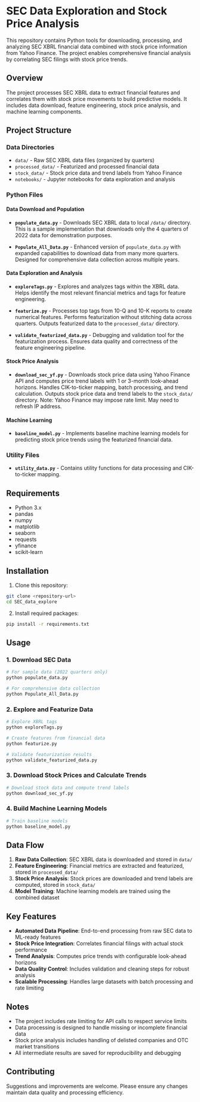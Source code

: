 # SEC Data Exploration and Stock Price Analysis

This repository contains Python tools for downloading, processing, and analyzing SEC XBRL financial data combined with stock price information from Yahoo Finance. The project enables comprehensive financial analysis by correlating SEC filings with stock price trends.

## Overview

The project processes SEC XBRL data to extract financial features and correlates them with stock price movements to build predictive models. It includes data download, feature engineering, stock price analysis, and machine learning components.

## Project Structure

### Data Directories
- `data/` - Raw SEC XBRL data files (organized by quarters)
- `processed_data/` - Featurized and processed financial data
- `stock_data/` - Stock price data and trend labels from Yahoo Finance
- `notebooks/` - Jupyter notebooks for data exploration and analysis

### Python Files

#### Data Download and Population
- **`populate_data.py`** - Downloads SEC XBRL data to local `/data/` directory. This is a sample implementation that downloads only the 4 quarters of 2022 data for demonstration purposes.

- **`Populate_All_Data.py`** - Enhanced version of `populate_data.py` with expanded capabilities to download data from many more quarters. Designed for comprehensive data collection across multiple years.

#### Data Exploration and Analysis
- **`exploreTags.py`** - Explores and analyzes tags within the XBRL data. Helps identify the most relevant financial metrics and tags for feature engineering.

- **`featurize.py`** - Processes top tags from 10-Q and 10-K reports to create numerical features. Performs featurization without stitching data across quarters. Outputs featurized data to the `processed_data/` directory.

- **`validate_featurized_data.py`** - Debugging and validation tool for the featurization process. Ensures data quality and correctness of the feature engineering pipeline.

#### Stock Price Analysis
- **`download_sec_yf.py`** - Downloads stock price data using Yahoo Finance API and computes price trend labels with 1 or 3-month look-ahead horizons. Handles CIK-to-ticker mapping, batch processing, and trend calculation. Outputs stock price data and trend labels to the `stock_data/` directory. Note: Yahoo Finance may impose rate limit. May need to refresh IP address. 

#### Machine Learning
- **`baseline_model.py`** - Implements baseline machine learning models for predicting stock price trends using the featurized financial data.

### Utility Files
- **`utility_data.py`** - Contains utility functions for data processing and CIK-to-ticker mapping.

## Requirements

- Python 3.x
- pandas
- numpy
- matplotlib
- seaborn
- requests
- yfinance
- scikit-learn

## Installation

1. Clone this repository:
```bash
git clone <repository-url>
cd SEC_data_explore
```

2. Install required packages:
```bash
pip install -r requirements.txt
```

## Usage

### 1. Download SEC Data
```bash
# For sample data (2022 quarters only)
python populate_data.py

# For comprehensive data collection
python Populate_All_Data.py
```

### 2. Explore and Featurize Data
```bash
# Explore XBRL tags
python exploreTags.py

# Create features from financial data
python featurize.py

# Validate featurization results
python validate_featurized_data.py
```

### 3. Download Stock Prices and Calculate Trends
```bash
# Download stock data and compute trend labels
python download_sec_yf.py
```

### 4. Build Machine Learning Models
```bash
# Train baseline models
python baseline_model.py
```

## Data Flow

1. **Raw Data Collection**: SEC XBRL data is downloaded and stored in `data/`
2. **Feature Engineering**: Financial metrics are extracted and featurized, stored in `processed_data/`
3. **Stock Price Analysis**: Stock prices are downloaded and trend labels are computed, stored in `stock_data/`
4. **Model Training**: Machine learning models are trained using the combined dataset

## Key Features

- **Automated Data Pipeline**: End-to-end processing from raw SEC data to ML-ready features
- **Stock Price Integration**: Correlates financial filings with actual stock performance
- **Trend Analysis**: Computes price trends with configurable look-ahead horizons
- **Data Quality Control**: Includes validation and cleaning steps for robust analysis
- **Scalable Processing**: Handles large datasets with batch processing and rate limiting

## Notes

- The project includes rate limiting for API calls to respect service limits
- Data processing is designed to handle missing or incomplete financial data
- Stock price analysis includes handling of delisted companies and OTC market transitions
- All intermediate results are saved for reproducibility and debugging

## Contributing

Suggestions and improvements are welcome. Please ensure any changes maintain data quality and processing efficiency.
